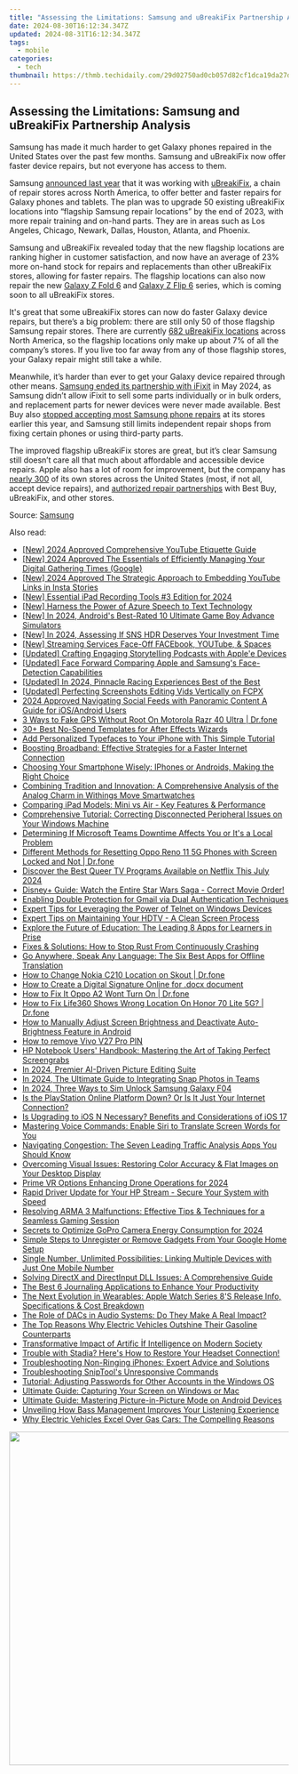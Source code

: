 ```yaml
---
title: "Assessing the Limitations: Samsung and uBreakiFix Partnership Analysis"
date: 2024-08-30T16:12:34.347Z
updated: 2024-08-31T16:12:34.347Z
tags:
  - mobile
categories:
  - tech
thumbnail: https://thmb.techidaily.com/29d02750ad0cb057d82cf1dca19da27d5429074e0ee73dae3abc4f97673bc3bc.jpg
---
```


## Assessing the Limitations: Samsung and uBreakiFix Partnership Analysis

Samsung has made it much harder to get Galaxy phones repaired in the United States over the past few months. Samsung and uBreakiFix now offer faster device repairs, but not everyone has access to them.

 Samsung [announced last year](https://easy-unlock-android.techidaily.com/top-15-apps-to-hack-wifi-password-on-nokia-c32-by-drfone-android/) that it was working with [uBreakiFix](https://www.ubreakifix.com/), a chain of repair stores across North America, to offer better and faster repairs for Galaxy phones and tablets. The plan was to upgrade 50 existing uBreakiFix locations into “flagship Samsung repair locations” by the end of 2023, with more repair training and on-hand parts. They are in areas such as Los Angeles, Chicago, Newark, Dallas, Houston, Atlanta, and Phoenix.

 Samsung and uBreakiFix revealed today that the new flagship locations are ranking higher in customer satisfaction, and now have an average of 23% more on-hand stock for repairs and replacements than other uBreakiFix stores, allowing for faster repairs. The flagship locations can also now repair the new [Galaxy Z Fold 6](https://instagram-video-files.techidaily.com/updated-2024-approved-instagrams-best-grids-built-by-the-top-tools-compiled-here/) and [Galaxy Z Flip 6](https://ai-live-streaming.techidaily.com/new-in-2024-a-basic-guidebook-to-live-selling-in-todays-digital-world/) series, which is coming soon to all uBreakiFix stores.

 It's great that some uBreakiFix stores can now do faster Galaxy device repairs, but there’s a big problem: there are still only 50 of those flagship Samsung repair stores. There are currently [682 uBreakiFix locations](https://www.ubreakifix.com/locations) across North America, so the flagship locations only make up about 7% of all the company’s stores. If you live too far away from any of those flagship stores, your Galaxy repair might still take a while.

 Meanwhile, it’s harder than ever to get your Galaxy device repaired through other means. [Samsung ended its partnership with iFixit](https://extra-skills.techidaily.com/in-2024-reality-altered-by-virtual-sight/) in May 2024, as Samsung didn’t allow iFixit to sell some parts individually or in bulk orders, and replacement parts for newer devices were never made available. Best Buy also [stopped accepting most Samsung phone repairs](https://extra-skills.techidaily.com/in-2024-reality-altered-by-virtual-sight/) at its stores earlier this year, and Samsung still limits independent repair shops from fixing certain phones or using third-party parts.

 The improved flagship uBreakiFix stores are great, but it’s clear Samsung still doesn’t care all that much about affordable and accessible device repairs. Apple also has a lot of room for improvement, but the company has [nearly 300](https://www.apple.com/retail/storelist/) of its own stores across the United States (most, if not all, accept device repairs), and [authorized repair partnerships](https://getsupport.apple.com/repair-locations?locale=en%5FUS) with Best Buy, uBreakiFix, and other stores.

 Source: [Samsung](https://shop-links.co/link/?exclusive=1&publisher_slug=itechdaily19598&url=https%3A%2F%2Fnews.samsung.com%2Fus%2Fubreakifix-by-asurion-flagship-samsung-repair-locations-earn-networks-top-customer-experience-metrics%2F)

<ins class="adsbygoogle"
     style="display:block"
     data-ad-format="autorelaxed"
     data-ad-client="ca-pub-7571918770474297"
     data-ad-slot="1223367746"></ins>



<ins class="adsbygoogle"
     style="display:block"
     data-ad-client="ca-pub-7571918770474297"
     data-ad-slot="8358498916"
     data-ad-format="auto"
     data-full-width-responsive="true"></ins>

<span class="atpl-alsoreadstyle">Also read:</span>
<div><ul>
<li><a href="https://facebook-video-share.techidaily.com/new-2024-approved-comprehensive-youtube-etiquette-guide/"><u>[New] 2024 Approved  Comprehensive YouTube Etiquette Guide</u></a></li>
<li><a href="https://screen-mirroring-recording.techidaily.com/new-2024-approved-the-essentials-of-efficiently-managing-your-digital-gathering-times-google/"><u>[New] 2024 Approved  The Essentials of Efficiently Managing Your Digital Gathering Times (Google)</u></a></li>
<li><a href="https://instagram-video-files.techidaily.com/new-2024-approved-the-strategic-approach-to-embedding-youtube-links-in-insta-stories/"><u>[New] 2024 Approved  The Strategic Approach to Embedding YouTube Links in Insta Stories</u></a></li>
<li><a href="https://remote-screen-capture.techidaily.com/new-essential-ipad-recording-tools-3-edition-for-2024/"><u>[New] Essential iPad Recording Tools  #3 Edition for 2024</u></a></li>
<li><a href="https://some-knowledge.techidaily.com/new-harness-the-power-of-azure-speech-to-text-technology/"><u>[New] Harness the Power of Azure Speech to Text Technology</u></a></li>
<li><a href="https://screen-recording.techidaily.com/new-in-2024-androids-best-rated-10-ultimate-game-boy-advance-simulators/"><u>[New] In 2024, Android's Best-Rated  10 Ultimate Game Boy Advance Simulators</u></a></li>
<li><a href="https://fox-glue.techidaily.com/new-in-2024-assessing-if-sns-hdr-deserves-your-investment-time/"><u>[New] In 2024, Assessing If SNS HDR Deserves Your Investment Time</u></a></li>
<li><a href="https://youtube-stream.techidaily.com/new-streaming-services-face-off-facebook-youtube-and-spaces/"><u>[New] Streaming Services Face-Off  FACEbook, YOUTube, & Spaces</u></a></li>
<li><a href="https://extra-information.techidaily.com/updated-crafting-engaging-storytelling-podcasts-with-applee-devices/"><u>[Updated] Crafting Engaging Storytelling Podcasts with Apple'e Devices</u></a></li>
<li><a href="https://some-techniques.techidaily.com/updated-face-forward-comparing-apple-and-samsungs-face-detection-capabilities/"><u>[Updated] Face Forward  Comparing Apple and Samsung's Face-Detection Capabilities</u></a></li>
<li><a href="https://desktop-recording.techidaily.com/updated-in-2024-pinnacle-racing-experiences-best-of-the-best/"><u>[Updated] In 2024, Pinnacle Racing Experiences  Best of the Best</u></a></li>
<li><a href="https://instagram-clips.techidaily.com/updated-perfecting-screenshots-editing-vids-vertically-on-fcpx/"><u>[Updated] Perfecting Screenshots  Editing Vids Vertically on FCPX</u></a></li>
<li><a href="https://facebook-video-recording.techidaily.com/2024-approved-navigating-social-feeds-with-panoramic-content-a-guide-for-iosandroid-users/"><u>2024 Approved  Navigating Social Feeds with Panoramic Content  A Guide for iOS/Android Users</u></a></li>
<li><a href="https://location-fake.techidaily.com/3-ways-to-fake-gps-without-root-on-motorola-razr-40-ultra-drfone-by-drfone-virtual-android/"><u>3 Ways to Fake GPS Without Root On Motorola Razr 40 Ultra | Dr.fone</u></a></li>
<li><a href="https://extra-lessons.techidaily.com/30plus-best-no-spend-templates-for-after-effects-wizards/"><u>30+ Best No-Spend Templates for After Effects Wizards</u></a></li>
<li><a href="https://tech-recovery.techidaily.com/add-personalized-typefaces-to-your-iphone-with-this-simple-tutorial/"><u>Add Personalized Typefaces to Your iPhone with This Simple Tutorial</u></a></li>
<li><a href="https://tech-recovery.techidaily.com/boosting-broadband-effective-strategies-for-a-faster-internet-connection/"><u>Boosting Broadband: Effective Strategies for a Faster Internet Connection</u></a></li>
<li><a href="https://tech-recovery.techidaily.com/choosing-your-smartphone-wisely-iphones-or-androids-making-the-right-choice/"><u>Choosing Your Smartphone Wisely: IPhones or Androids, Making the Right Choice</u></a></li>
<li><a href="https://buynow-help.techidaily.com/combining-tradition-and-innovation-a-comprehensive-analysis-of-the-analog-charm-in-withings-move-smartwatches/"><u>Combining Tradition and Innovation: A Comprehensive Analysis of the Analog Charm in Withings Move Smartwatches</u></a></li>
<li><a href="https://tech-recovery.techidaily.com/comparing-ipad-models-mini-vs-air-key-features-and-performance/"><u>Comparing iPad Models: Mini vs Air - Key Features & Performance</u></a></li>
<li><a href="https://common-error.techidaily.com/comprehensive-tutorial-correcting-disconnected-peripheral-issues-on-your-windows-machine/"><u>Comprehensive Tutorial: Correcting Disconnected Peripheral Issues on Your Windows Machine</u></a></li>
<li><a href="https://tech-recovery.techidaily.com/determining-if-microsoft-teams-downtime-affects-you-or-its-a-local-problem/"><u>Determining If Microsoft Teams Downtime Affects You or It's a Local Problem</u></a></li>
<li><a href="https://techidaily.com/different-methods-for-resetting-oppo-reno-11-5g-phones-with-screen-locked-and-not-drfone-by-drfone-reset-android-reset-android/"><u>Different Methods for Resetting Oppo Reno 11 5G Phones with Screen Locked and Not | Dr.fone</u></a></li>
<li><a href="https://tech-recovery.techidaily.com/discover-the-best-queer-tv-programs-available-on-netflix-this-july-2024/"><u>Discover the Best Queer TV Programs Available on Netflix This July 2024</u></a></li>
<li><a href="https://tech-recovery.techidaily.com/disneyplus-guide-watch-the-entire-star-wars-saga-correct-movie-order/"><u>Disney+ Guide: Watch the Entire Star Wars Saga - Correct Movie Order!</u></a></li>
<li><a href="https://tech-recovery.techidaily.com/enabling-double-protection-for-gmail-via-dual-authentication-techniques/"><u>Enabling Double Protection for Gmail via Dual Authentication Techniques</u></a></li>
<li><a href="https://tech-recovery.techidaily.com/expert-tips-for-leveraging-the-power-of-telnet-on-windows-devices/"><u>Expert Tips for Leveraging the Power of Telnet on Windows Devices</u></a></li>
<li><a href="https://tech-recovery.techidaily.com/expert-tips-on-maintaining-your-hdtv-a-clean-screen-process/"><u>Expert Tips on Maintaining Your HDTV - A Clean Screen Process</u></a></li>
<li><a href="https://tech-recovery.techidaily.com/explore-the-future-of-education-the-leading-8-apps-for-learners-in-prise/"><u>Explore the Future of Education: The Leading 8 Apps for Learners in Prise</u></a></li>
<li><a href="https://win-answers.techidaily.com/fixes-and-solutions-how-to-stop-rust-from-continuously-crashing/"><u>Fixes & Solutions: How to Stop Rust From Continuously Crashing</u></a></li>
<li><a href="https://tech-recovery.techidaily.com/go-anywhere-speak-any-language-the-six-best-apps-for-offline-translation/"><u>Go Anywhere, Speak Any Language: The Six Best Apps for Offline Translation</u></a></li>
<li><a href="https://location-social.techidaily.com/how-to-change-nokia-c210-location-on-skout-drfone-by-drfone-virtual-android/"><u>How to Change Nokia C210 Location on Skout | Dr.fone</u></a></li>
<li><a href="https://phone-solutions.techidaily.com/how-to-create-a-digital-signature-online-for-docx-document-by-ldigisigner-sign-a-word-sign-a-word/"><u>How to Create a Digital Signature Online for .docx document</u></a></li>
<li><a href="https://howto.techidaily.com/how-to-fix-it-oppo-a2-wont-turn-on-drfone-by-drfone-fix-android-problems-fix-android-problems/"><u>How to Fix It Oppo A2 Wont Turn On | Dr.fone</u></a></li>
<li><a href="https://fake-location.techidaily.com/how-to-fix-life360-shows-wrong-location-on-honor-70-lite-5g-drfone-by-drfone-virtual-android/"><u>How to Fix Life360 Shows Wrong Location On Honor 70 Lite 5G? | Dr.fone</u></a></li>
<li><a href="https://hardware-updates.techidaily.com/how-to-manually-adjust-screen-brightness-and-deactivate-auto-brightness-feature-in-android/"><u>How to Manually Adjust Screen Brightness and Deactivate Auto-Brightness Feature in Android</u></a></li>
<li><a href="https://blog-min.techidaily.com/how-to-remove-vivo-v27-pro-pin-by-drfone-android-unlock-android-unlock/"><u>How to remove Vivo V27 Pro PIN</u></a></li>
<li><a href="https://tech-recovery.techidaily.com/hp-notebook-users-handbook-mastering-the-art-of-taking-perfect-screengrabs/"><u>HP Notebook Users' Handbook: Mastering the Art of Taking Perfect Screengrabs</u></a></li>
<li><a href="https://extra-skills.techidaily.com/in-2024-premier-ai-driven-picture-editing-suite/"><u>In 2024, Premier AI-Driven Picture Editing Suite</u></a></li>
<li><a href="https://snapchat-videos.techidaily.com/in-2024-the-ultimate-guide-to-integrating-snap-photos-in-teams/"><u>In 2024, The Ultimate Guide to Integrating Snap Photos in Teams</u></a></li>
<li><a href="https://sim-unlock.techidaily.com/in-2024-three-ways-to-sim-unlock-samsung-galaxy-f04-by-drfone-android/"><u>In 2024, Three Ways to Sim Unlock Samsung Galaxy F04</u></a></li>
<li><a href="https://tech-recovery.techidaily.com/is-the-playstation-online-platform-down-or-is-it-just-your-internet-connection/"><u>Is the PlayStation Online Platform Down? Or Is It Just Your Internet Connection?</u></a></li>
<li><a href="https://tech-recovery.techidaily.com/is-upgrading-to-ios-n-necessary-benefits-and-considerations-of-ios-17/"><u>Is Upgrading to iOS N Necessary? Benefits and Considerations of iOS 17</u></a></li>
<li><a href="https://tech-recovery.techidaily.com/mastering-voice-commands-enable-siri-to-translate-screen-words-for-you/"><u>Mastering Voice Commands: Enable Siri to Translate Screen Words for You</u></a></li>
<li><a href="https://tech-recovery.techidaily.com/navigating-congestion-the-seven-leading-traffic-analysis-apps-you-should-know/"><u>Navigating Congestion: The Seven Leading Traffic Analysis Apps You Should Know</u></a></li>
<li><a href="https://tech-recovery.techidaily.com/overcoming-visual-issues-restoring-color-accuracy-and-flat-images-on-your-desktop-display/"><u>Overcoming Visual Issues: Restoring Color Accuracy & Flat Images on Your Desktop Display</u></a></li>
<li><a href="https://extra-approaches.techidaily.com/prime-vr-options-enhancing-drone-operations-for-2024/"><u>Prime VR Options Enhancing Drone Operations for 2024</u></a></li>
<li><a href="https://hardware-updates.techidaily.com/rapid-driver-update-for-your-hp-stream-secure-your-system-with-speed/"><u>Rapid Driver Update for Your HP Stream - Secure Your System with Speed</u></a></li>
<li><a href="https://tech-recovery.techidaily.com/resolving-arma-3-malfunctions-effective-tips-and-techniques-for-a-seamless-gaming-session/"><u>Resolving ARMA 3 Malfunctions: Effective Tips & Techniques for a Seamless Gaming Session</u></a></li>
<li><a href="https://extra-support.techidaily.com/secrets-to-optimize-gopro-camera-energy-consumption-for-2024/"><u>Secrets to Optimize GoPro Camera Energy Consumption for 2024</u></a></li>
<li><a href="https://tech-recovery.techidaily.com/simple-steps-to-unregister-or-remove-gadgets-from-your-google-home-setup/"><u>Simple Steps to Unregister or Remove Gadgets From Your Google Home Setup</u></a></li>
<li><a href="https://tech-recovery.techidaily.com/single-number-unlimited-possibilities-linking-multiple-devices-with-just-one-mobile-number/"><u>Single Number, Unlimited Possibilities: Linking Multiple Devices with Just One Mobile Number</u></a></li>
<li><a href="https://tech-recovery.techidaily.com/solving-directx-and-directinput-dll-issues-a-comprehensive-guide/"><u>Solving DirectX and DirectInput DLL Issues: A Comprehensive Guide</u></a></li>
<li><a href="https://tech-recovery.techidaily.com/the-best-6-journaling-applications-to-enhance-your-productivity/"><u>The Best 6 Journaling Applications to Enhance Your Productivity</u></a></li>
<li><a href="https://tech-recovery.techidaily.com/the-next-evolution-in-wearables-apple-watch-series-8s-release-info-specifications-and-cost-breakdown/"><u>The Next Evolution in Wearables: Apple Watch Series 8'S Release Info, Specifications & Cost Breakdown</u></a></li>
<li><a href="https://tech-recovery.techidaily.com/the-role-of-dacs-in-audio-systems-do-they-make-a-real-impact/"><u>The Role of DACs in Audio Systems: Do They Make A Real Impact?</u></a></li>
<li><a href="https://tech-recovery.techidaily.com/the-top-reasons-why-electric-vehicles-outshine-their-gasoline-counterparts/"><u>The Top Reasons Why Electric Vehicles Outshine Their Gasoline Counterparts</u></a></li>
<li><a href="https://tech-recovery.techidaily.com/transformative-impact-of-artific-if-intelligence-on-modern-society/"><u>Transformative Impact of Artific İf Intelligence on Modern Society</u></a></li>
<li><a href="https://tech-recovery.techidaily.com/trouble-with-stadia-heres-how-to-restore-your-headset-connection/"><u>Trouble with Stadia? Here's How to Restore Your Headset Connection!</u></a></li>
<li><a href="https://tech-recovery.techidaily.com/troubleshooting-non-ringing-iphones-expert-advice-and-solutions/"><u>Troubleshooting Non-Ringing iPhones: Expert Advice and Solutions</u></a></li>
<li><a href="https://win11-tips.techidaily.com/troubleshooting-sniptools-unresponsive-commands/"><u>Troubleshooting SnipTool's Unresponsive Commands</u></a></li>
<li><a href="https://tech-recovery.techidaily.com/tutorial-adjusting-passwords-for-other-accounts-in-the-windows-os/"><u>Tutorial: Adjusting Passwords for Other Accounts in the Windows OS</u></a></li>
<li><a href="https://tech-recovery.techidaily.com/ultimate-guide-capturing-your-screen-on-windows-or-mac/"><u>Ultimate Guide: Capturing Your Screen on Windows or Mac</u></a></li>
<li><a href="https://tech-recovery.techidaily.com/ultimate-guide-mastering-picture-in-picture-mode-on-android-devices/"><u>Ultimate Guide: Mastering Picture-in-Picture Mode on Android Devices</u></a></li>
<li><a href="https://tech-recovery.techidaily.com/unveiling-how-bass-management-improves-your-listening-experience/"><u>Unveiling How Bass Management Improves Your Listening Experience</u></a></li>
<li><a href="https://tech-recovery.techidaily.com/why-electric-vehicles-excel-over-gas-cars-the-compelling-reasons/"><u>Why Electric Vehicles Excel Over Gas Cars: The Compelling Reasons</u></a></li>
</ul></div>

<!-- affiliate ads begin -->
<a href="https://appsumo.8odi.net/c/5597632/2082532/7443" target="_top" id="2082532"><img src="//a.impactradius-go.com/display-ad/7443-2082532" border="0" alt="" width="1200" height="600"/></a><img height="0" width="0" src="https://appsumo.8odi.net/i/5597632/2082532/7443" style="position:absolute;visibility:hidden;" border="0" />
<!-- affiliate ads end -->